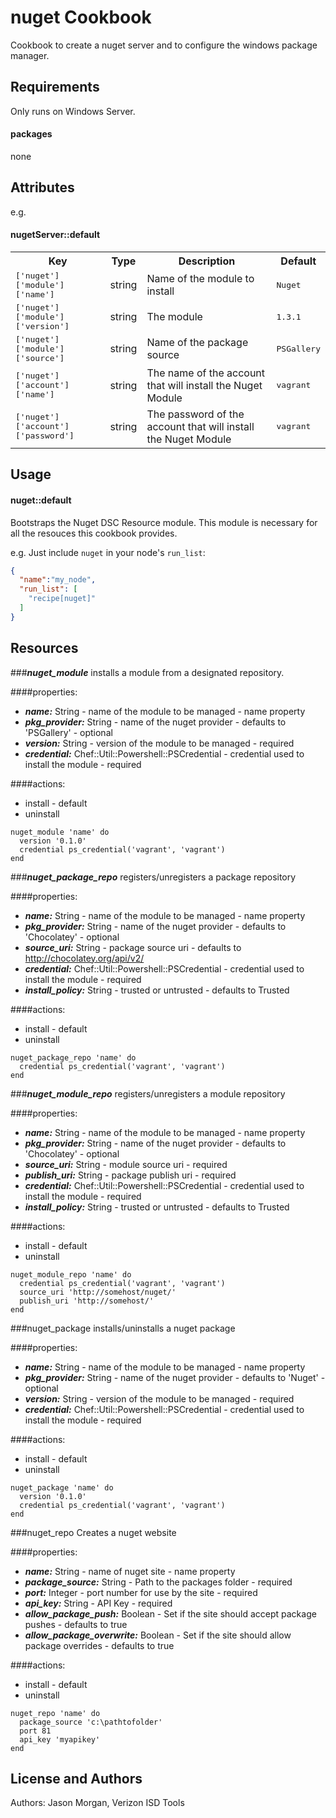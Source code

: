 nuget Cookbook
====================
Cookbook to create a nuget server and to configure the windows package manager.

Requirements
------------
Only runs on Windows Server.
#### packages
none

Attributes
----------

e.g.
#### nugetServer::default
<table>
  <tr>
    <th>Key</th>
    <th>Type</th>
    <th>Description</th>
    <th>Default</th>
  </tr>
  <tr>
    <td><tt>['nuget']['module']['name']</tt></td>
    <td>string</td>
    <td>Name of the module to install</td>
    <td><tt>Nuget</tt></td>
  </tr>
  <tr>
    <td><tt>['nuget']['module']['version']</tt></td>
    <td>string</td>
    <td>The module </td>
    <td><tt>1.3.1</tt></td>
  </tr>
  <tr>
    <td><tt>['nuget']['module']['source']</tt></td>
    <td>string</td>
    <td>Name of the package source</td>
    <td><tt>PSGallery</tt></td>
  </tr>
  <tr>
    <td><tt>['nuget']['account']['name']</tt></td>
    <td>string</td>
    <td>The name of the account that will install the Nuget Module</td>
    <td><tt>vagrant</tt></td>
  </tr>
  <tr>
    <td><tt>['nuget']['account']['password']</tt></td>
    <td>string</td>
    <td>The password of the account that will install the Nuget Module</td>
    <td><tt>vagrant</tt></td>
  </tr>
</table>

Usage
-----
#### nuget::default
Bootstraps the Nuget DSC Resource module.  This module is necessary for all the resouces this cookbook provides.

e.g.
Just include `nuget` in your node's `run_list`:

```json
{
  "name":"my_node",
  "run_list": [
    "recipe[nuget]"
  ]
}
```

Resources
---------
###***nuget_module***
installs a module from a designated repository.

####properties:
  * ***name:*** String - name of the module to be managed - name property
  * ***pkg_provider:*** String - name of the nuget provider - defaults to 'PSGallery' - optional
  * ***version:*** String - version of the module to be managed - required
  * ***credential:*** Chef::Util::Powershell::PSCredential - credential used to install the module - required

####actions:
  * install - default
  * uninstall 
  
```
nuget_module 'name' do
  version '0.1.0'
  credential ps_credential('vagrant', 'vagrant')
end
```

###***nuget_package_repo***
registers/unregisters a package repository

####properties:
  * ***name:*** String - name of the module to be managed - name property
  * ***pkg_provider:*** String - name of the nuget provider - defaults to 'Chocolatey' - optional
  * ***source_uri:*** String - package source uri - defaults to http://chocolatey.org/api/v2/
  * ***credential:*** Chef::Util::Powershell::PSCredential - credential used to install the module - required
  * ***install_policy:*** String - trusted or untrusted - defaults to Trusted

####actions:
  * install - default
  * uninstall 
  
```
nuget_package_repo 'name' do
  credential ps_credential('vagrant', 'vagrant')
end
```

###***nuget_module_repo***
registers/unregisters a module repository

####properties:
  * ***name:*** String - name of the module to be managed - name property
  * ***pkg_provider:*** String - name of the nuget provider - defaults to 'Chocolatey' - optional
  * ***source_uri:*** String - module source uri - required
  * ***publish_uri:*** String - package publish uri - required
  * ***credential:*** Chef::Util::Powershell::PSCredential - credential used to install the module - required
  * ***install_policy:*** String - trusted or untrusted - defaults to Trusted

####actions:
  * install - default
  * uninstall 
  
```
nuget_module_repo 'name' do
  credential ps_credential('vagrant', 'vagrant')
  source_uri 'http://somehost/nuget/'
  publish_uri 'http://somehost/'
end
```

###nuget_package
installs/uninstalls a nuget package

####properties:
  * ***name:*** String - name of the module to be managed - name property
  * ***pkg_provider:*** String - name of the nuget provider - defaults to 'Nuget' - optional
  * ***version:*** String - version of the module to be managed - required
  * ***credential:*** Chef::Util::Powershell::PSCredential - credential used to install the module - required

####actions:
  * install - default
  * uninstall 

```
nuget_package 'name' do
  version '0.1.0'
  credential ps_credential('vagrant', 'vagrant')
end
```

###nuget_repo
Creates a nuget website

####properties:
  * ***name:*** String - name of nuget site - name property
  * ***package_source:*** String - Path to the packages folder - required
  * ***port:*** Integer - port number for use by the site - required
  * ***api_key:*** String - API Key - required
  * ***allow_package_push:*** Boolean - Set if the site should accept package pushes - defaults to true
  * ***allow_package_overwrite:*** Boolean - Set if the site should allow package overrides - defaults to true

####actions:
  * install - default
  * uninstall 
```
nuget_repo 'name' do
  package_source 'c:\pathtofolder'
  port 81
  api_key 'myapikey'
end
```

License and Authors
-------------------
Authors: Jason Morgan, Verizon ISD Tools
